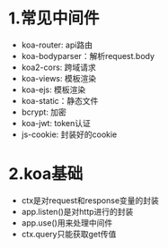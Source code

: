 # 1.常见中间件
- koa-router: api路由
- koa-bodyparser：解析request.body
- koa2-cors: 跨域请求
- koa-views: 模板渲染
- koa-ejs: 模板渲染
- koa-static：静态文件
- bcrypt: 加密
- koa-jwt: token认证
- js-cookie: 封装好的cookie

# 2.koa基础
- ctx是对request和response变量的封装
- app.listen()是对http进行的封装
- app.use()用来处理中间件
- ctx.query只能获取get传值



